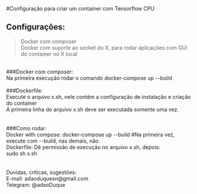 #Configuração para criar um container com Tensorflow CPU
<br />
## Configurações: <br />
> Docker com composer<br />
> Docker com suporte ao socket do X, para rodar aplicações com GUI do container no X local <br />
<br />
###Docker com composer: <br />
Na primeira execução rodar o comando docker-compose up --build <br /><br />
###Dockerfile: <br />
Execute o arquivo x.sh, nele contém a configuração de instalação e criação do container <br />
A primeira linha do arquivo x.sh deve ser executada somente uma vez. <br />
<br />
<br />
###Como rodar: <br />
Docker with compose: docker-compose up --build    #Na primeira vez, execute com --build, nas demais, não. <br />
Dockerfile: Dê permissão de execução no arquivo x.sh, depois:<br />
sudo sh x.sh <br />
<br />
<br />
Duvidas, criticas, sugestões:<br>
E-mail: adaoduquesn@gmail.com<br>
Telegram: @adaoDuque <br>

